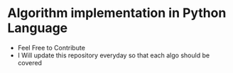 # Algorithm implementation in Python Language

* Feel Free to Contribute 
* I Will update this repository everyday so that each algo should be covered 
